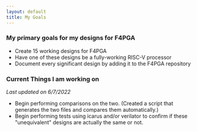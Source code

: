 ```yaml
---
layout: default
title: My Goals
---
```


### My primary goals for my designs for F4PGA
* Create 15 working designs for F4PGA
* Have one of these designs be a fully-working RISC-V processor
* Document every significant design by adding it to the F4PGA repository

### Current Things I am working on
*Last updated on 6/7/2022*
* Begin performing comparisons on the two. (Created a script that generates the two files and compares them automatically.)
* Begin performing tests using icarus and/or verilator to confirm if these "unequivalent" designs are actually the same or not. 

